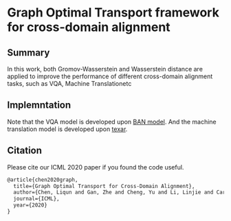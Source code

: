 # Graph Optimal Transport framework for cross-domain alignment

## Summary
In this work, both Gromov-Wasserstein and Wasserstein distance are applied to improve the performance of different cross-domain alignment tasks, such as VQA, Machine Translationetc

## Implemntation 
Note that the VQA model is developed upon [BAN model](https://github.com/jnhwkim/ban-vqa).
And the machine translation model is developed upon [texar](https://github.com/asyml/texar).


## Citation 
Please cite our ICML 2020 paper if you found the code useful.
```latex
@article{chen2020graph,
  title={Graph Optimal Transport for Cross-Domain Alignment},
  author={Chen, Liqun and Gan, Zhe and Cheng, Yu and Li, Linjie and Carin, Lawrence and Liu, Jingjing},
  journal={ICML},
  year={2020}
}
```
